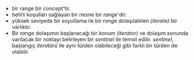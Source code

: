 + bir range bir _concept_'tir. 
+ belirli koşulları sağlayan bir nesne bir _range_'dir.
+ yüksek seviyede bir soyutlama ile bir _range_ dolaşılabilen _(iterate)_ bir varlıktır.
+ Bir _range_ dolaşımın başlanacağı bir konum _(iterator)_ ve dolaşım sonunda varılacak bir noktayı belirleyen bir _sentinel_ ile temsil edilir. _sentinel_, başlangıç _iteratörü_ ile aynı türden olabileceği gibi farklı bir türden de olabilir.

